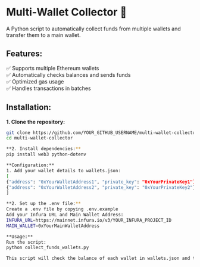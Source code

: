 # Multi-Wallet Collector 🚀

A Python script to automatically collect funds from multiple wallets and transfer them to a main wallet.

## Features:
✅ Supports multiple Ethereum wallets  
✅ Automatically checks balances and sends funds  
✅ Optimized gas usage  
✅ Handles transactions in batches  

## Installation:
**1. Clone the repository:**
   ```bash
   git clone https://github.com/YOUR_GITHUB_USERNAME/multi-wallet-collector.git
   cd multi-wallet-collector

**2. Install dependencies:**
pip install web3 python-dotenv

**Configuration:**
1. Add your wallet details to wallets.json:
[
  {"address": "0xYourWalletAddress1", "private_key": "0xYourPrivateKey1"},
  {"address": "0xYourWalletAddress2", "private_key": "0xYourPrivateKey2"}
]

**2. Set up the .env file:**
Create a .env file by copying .env.example
Add your Infura URL and Main Wallet Address:
INFURA_URL=https://mainnet.infura.io/v3/YOUR_INFURA_PROJECT_ID
MAIN_WALLET=0xYourMainWalletAddress

**Usage:**
Run the script:
python collect_funds_wallets.py

This script will check the balance of each wallet in wallets.json and transfer funds (above the minimum threshold) to the MAIN_WALLET.
